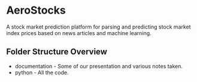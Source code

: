 # AeroStocks

A stock market prediction platform for parsing and predicting stock market index prices based on news articles and machine learning.


## Folder Structure Overview
* documentation - Some of our presentation and various notes taken.
* python - All the code.
